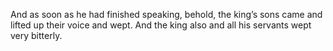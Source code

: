 And as soon as he had finished speaking, behold, the king’s sons came and lifted up their voice and wept. And the king also and all his servants wept very bitterly.
